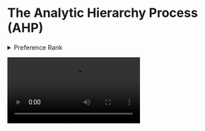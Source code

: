 # The Analytic Hierarchy Process (AHP)

<details>
  <summary>Preference Rank</summary>
  
   1. Equally preferred 
   2. Equally to moderately preferred
   3. Moderately preferred
   4. Moderately to strongly preferred
   5. strongly preferred
   6. strongly to very strongly preferred
   7. very strongly preferred
   8.  very to extremely preferred
   9. Extremely preferred
  
</details>

![AHP](./AHP.mov)
